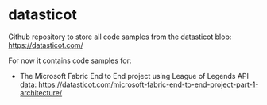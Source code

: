 # datasticot
Github repository to store all code samples from the datasticot blob: https://datasticot.com/

For now it contains code samples for:
- The Microsoft Fabric End to End project using League of Legends API data: https://datasticot.com/microsoft-fabric-end-to-end-project-part-1-architecture/